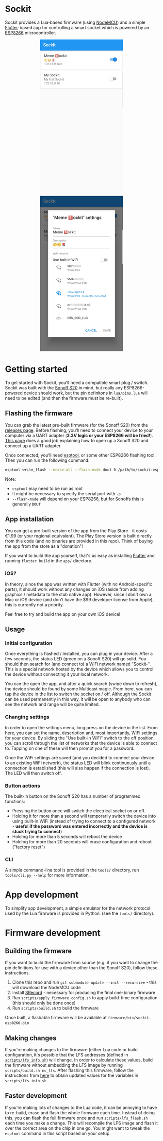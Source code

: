 # Sockit
Sockit provides a Lua-based firmware (using [NodeMCU](https://nodemcu.readthedocs.io/en/master/))
and a simple [Flutter](https://flutter.dev)-based app for controlling a smart socket which is powered by an
[ESP8266](https://en.wikipedia.org/wiki/ESP8266) microcontroller.

<p align="center">
  <img alt="Sockit app home" src="app/images/home.jpg" height="512">
  <img alt="Sockit app settings" src="app/images/settings.jpg" height="512">
</p>

# Getting started
To get started with Sockit, you'll need a compatible smart plug / switch. Sockit was built with the
[Sonoff S20](https://www.itead.cc/smart-socket.html) in mind, but really any ESP8266-powered device should
work, but the pin definitons in [`lua/pins.lua`](lua/pins.lua) will need to be edited (and then the firmware
must be re-built).

## Flashing the firmware
You can grab the latest pre-built firmware (for the Sonoff S20) from the [releases page](../../releases).
Before flashing, you'll need to connect your device to your computer via a UART adapter (**3.3V logic or
your ESP8266 will be fried!**). [This page](https://esphome.io/devices/sonoff_s20.html#step-2-connecting-uart)
does a good job explaining how to open up a Sonoff S20 and connect up a UART adapter.

Once connected, you'll need [esptool](https://github.com/espressif/esptool), or some other ESP8266 flashing
tool. Then you can run the following command:

```bash
esptool write_flash --erase-all --flash-mode dout 0 /path/to/sockit-esp8266.bin
```

Note:
 - `esptool` may need to be run as root
 - It might be necessary to specify the serial port with `-p`
 - `--flash-mode` will depend on your ESP8266, but for Sonoffs this is generally `DOUT`

## App installation
You can get a pre-built version of the app from the Play Store - it costs €1.99 (or your regional equivalent).
The Play Store version is built directly from this code (and no binaries are provided in this repo). Think of
buying the app from the store as a "donation"!

If you want to build the app yourself, that's as easy as installing
[Flutter](https://flutter.dev/docs/get-started/install) and running `flutter build` in the `app/` directory.

### iOS?
In theory, since the app was written with Flutter (with no Android-specific parts), it should work without
any changes on iOS (aside from adding graphics / metadata to the stub native app). However, since I don't own
a Mac or iOS device (and don't have the $99 developer license from Apple), this is currently not a priority.

Feel free to try and build the app on your own iOS device!

## Usage
### Initial configuration
Once everything is flashed / installed, you can plug in your device. After a few seconds, the status LED
(green on a Sonoff S20) will go solid. You should then search for (and connect to) a WiFi network named
"Sockit-<something>". This is a special network hosted by the device which allows you to control the device
without connecting it your local network.

You can the open the app, and after a quick search (swipe down to refresh), the device should be found by
some Multicast magic. From here, you can tap the device in the list to switch the socket on / off. Although
the Sockit can be used permanently in this way, it will be open to anybody who can see the network and range
will be quite limited.

### Changing settings
In order to open the settings menu, long press on the device in the list. From here, you can set the name,
description and, most importantly, WiFi settings for your device. By sliding the "Use built-in WiFi" switch
to the off position, you can scroll through the list of networks that the device is able to connect to.
Tapping on one of these will then prompt you for a password.

Once the WiFi settings are saved (and you decided to connect your device to an existing WiFi network), the
status LED will blink continuously until a connection is established (this will also happen if the connection
is lost). The LED will then switch off.

### Button actions
The built-in button on the Sonoff S20 has a number of programmed functions:
- Pressing the button once will switch the electrical socket on or off.
- Holding it for more than a second will temporarily switch the device into using built-in WiFi (instead of
trying to connect to a configured network - **useful if the password was entered incorrectly and the device
is stuck trying to connect**)
- Holding for more than 5 seconds will reboot the device
- Holding for more than 20 seconds will erase configuration and reboot ("factory reset")

### CLI
A simple command-line tool is provided in the `tools/` directory, run `tools/cli.py --help` for more
information.

# App development
To simplify app development, a simple emulator for the network protocol used by the Lua firmware is provided
in Python. (see the `tools/` directory).

# Firmware development
## Building the firmware
If you want to build the firmware from source (e.g. if you want to change the pin definitions for use with a
device other than the Sonoff S20), follow these instructions.

1. Clone this repo and run `git submodule update --init --recursive` - this will download the NodeMCU code
2. Install [SRecord](http://srecord.sourceforge.net/) - necessary for producing the final one-binary firmware
3. Run `scripts/apply_firmware_config.sh` to apply build-time configuration (this should only be done once)
4. Run `scripts/build.sh` to build the firmware

Once built, a flashable firmware will be available at `firmware/bin/sockit-esp8266.bin`

## Making changes
If you're making changes to the firmware (either Lua code or build configuration, it's possible that the LFS
addresses (defined in [`scripts/lfs_info.sh`](scripts/lfs_info.sh)) will change. In order to calculate these
values, build the firmware without embedding the LFS image by running `scripts/build.sh no_lfs`. After flashing
this firmware, follow the instructions from
[here](https://github.com/nodemcu/nodemcu-firmware/blob/master/lua_examples/lfs/lfs_fragments.lua) to obtain
updated values for the variables in `scripts/lfs_info.sh`.

## Faster development
If you're making lots of changes to the Lua code, it can be annoying to have to re-build, erase and flash the
whole firmware each time. Instead of doing this, you can flash the full firmware once and run
`scripts/lfs_flash.sh` each time you make a change. This will recompile the LFS image and flash it over the
correct area on the chip in one go. You might want to tweak the `esptool` command in this script based on your
setup.
